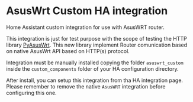 # AsusWrt Custom HA integration

Home Assistant custom integration for use with AsusWRT router.

This integration is just for test purpose with the scope of testing the HTTP library [PyAsusWrt](https://github.com/ollo69/pyasuswrt).
This new library implement Router comunication based on native AsusWrt API based on HTTP(s) protocol.

Integration must be manually installed copying the folder `asuswrt_custom` inside the `custom_components` folder of your 
HA configuration directory.

After install, you can setup this integration from tha HA integration page. Please remember to remove the native `AsusWRT`
integration before configuring this one.
